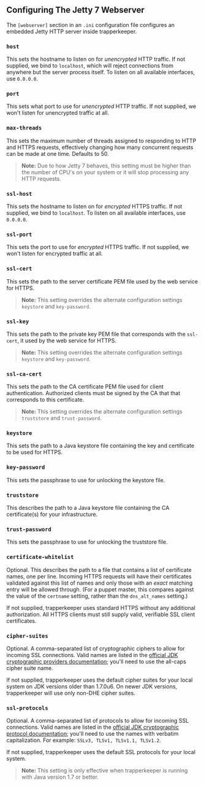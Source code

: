 ## Configuring The Jetty 7 Webserver

The `[webserver]` section in an `.ini` configuration file configures an embedded
Jetty HTTP server inside trapperkeeper.

### `host`

This sets the hostname to listen on for _unencrypted_ HTTP traffic. If not
supplied, we bind to `localhost`, which will reject connections from anywhere
but the server process itself. To listen on all available interfaces,
use `0.0.0.0`.

### `port`

This sets what port to use for _unencrypted_ HTTP traffic. If not supplied, we
won't listen for unencrypted traffic at all.

### `max-threads`

This sets the maximum number of threads assigned to responding to HTTP and HTTPS
requests, effectively changing how many concurrent requests can be made at one
time. Defaults to 50.

> **Note:** Due to how Jetty 7 behaves, this setting must be higher than the
 number of CPU's on your system or it will stop processing any HTTP requests.

### `ssl-host`

This sets the hostname to listen on for _encrypted_ HTTPS traffic. If not
supplied, we bind to `localhost`. To listen on all available interfaces,
use `0.0.0.0`.

### `ssl-port`

This sets the port to use for _encrypted_ HTTPS traffic. If not supplied, we
won't listen for encrypted traffic at all.

### `ssl-cert`

This sets the path to the server certificate PEM file used by the web
service for HTTPS.

> **Note:** This setting overrides the alternate configuration settings
`keystore` and `key-password`.

### `ssl-key`

This sets the path to the private key PEM file that corresponds with the
`ssl-cert`, it used by the web service for HTTPS.

> **Note:** This setting overrides the alternate configuration settings
`keystore` and `key-password`.

### `ssl-ca-cert`

This sets the path to the CA certificate PEM file used for client
authentication. Authorized clients must be signed by the CA that that
corresponds to this certificate.

> **Note:** This setting overrides the alternate configuration settings
`truststore` and `trust-password`.

### `keystore`

This sets the path to a Java keystore file containing the key and certificate
to be used for HTTPS.

### `key-password`

This sets the passphrase to use for unlocking the keystore file.

### `truststore`

This describes the path to a Java keystore file containing the CA certificate(s)
for your infrastructure.

### `trust-password`

This sets the passphrase to use for unlocking the truststore file.

### `certificate-whitelist`

Optional. This describes the path to a file that contains a list of certificate
names, one per line.  Incoming HTTPS requests will have their certificates
validated against this list of names and only those with an _exact_ matching
entry will be allowed through. (For a puppet master, this compares against the
value of the `certname` setting, rather than the `dns_alt_names` setting.)

If not supplied, trapperkeeper uses standard HTTPS without any additional
authorization. All HTTPS clients must still supply valid, verifiable SSL client
certificates.

### `cipher-suites`

Optional. A comma-separated list of cryptographic ciphers to allow for incoming
SSL connections. Valid names are listed in the
[official JDK cryptographic providers documentation](http://docs.oracle.com/javase/7/docs/technotes/guides/security/SunProviders.html#SupportedCipherSuites);
you'll need to use the all-caps cipher suite name.

If not supplied, trapperkeeper uses the default cipher suites for your local
system on JDK versions older than 1.7.0u6. On newer JDK versions, trapperkeeper
will use only non-DHE cipher suites.

### `ssl-protocols`

Optional. A comma-separated list of protocols to allow for incoming SSL
connections. Valid names are listed in the
[official JDK cryptographic protocol documentation](http://docs.oracle.com/javase/7/docs/technotes/guides/security/SunProviders.html#SunJSSEProvider);
you'll need to use the names with verbatim capitalization.
For example: `SSLv3, TLSv1, TLSv1.1, TLSv1.2`.

If not supplied, trapperkeeper uses the default SSL protocols for your local
system.

> **Note:** This setting is only effective when trapperkeeper is running with
Java version 1.7 or better.
